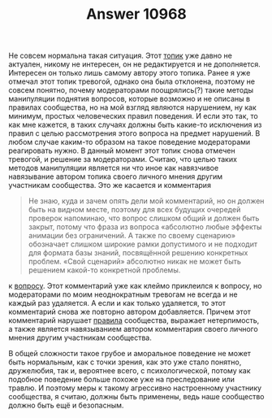 ﻿---
title: "Answer 10968"
se.owner.user_id: 377637
se.owner.display_name: "Sevastopol&#39;"
se.owner.link: "https://ru.meta.stackoverflow.com/users/377637/sevastopol"
se.answer_id: 10968
se.question_id: 10966
se.post_type: answer
se.is_accepted: False
---
<p>Не совсем нормальна такая ситуация. Этот <a href="https://ru.meta.stackoverflow.com/q/10370/377637">топик</a> уже давно не актуален, никому не интересен, он не редактируется и не дополняется. Интересен он только лишь самому автору этого топика. Ранее я уже отмечал этот топик тревогой, однако она была отклонена, поэтому не совсем понятно, почему модераторами поощрялись(?) такие методы манипуляции поднятия вопросов, которые возможно и не описаны в правилах сообщества, но на мой взгляд являются нарушением, ну как минимум, простых человеческих правил поведения. И если это так, то как мне кажется, в таких случаях должны быть какие-то исключения из правил с целью рассмотрения этого вопроса на предмет нарушений. В любом случае каким-то образом на такое поведение модераторами реагировать нужно. В данный момент этот топик снова отмечен тревогой, и решение за модераторами. Считаю, что целью таких методов манипуляции является ни что иное как навязчивое навязывание автором топика своего личного мнения другим участникам сообщества. Это же касается и комментария</p>
<blockquote>
<p>Не знаю, куда и зачем опять дели мой комментарий, но он должен быть на
видном месте, поэтому для всех будущих очередей проверок напоминаю,
что вопрос слишком общий и должен быть закрыт, потому что фраза из
вопроса «абсолютно любые эффекты анимации без ограничений. А также по
своему сценарию» обозначает слишком широкие рамки допустимого и не
подходит для формата базы знаний, посвящённой решению конкретных
проблем. «Свой сценарий» абсолютно никак не может быть решением
какой-то конкретной проблемы.</p>
</blockquote>
<p>к <a href="https://ru.stackoverflow.com/q/1105132/377637">вопросу</a>. Этот комментарий уже как клеймо приклеился к вопросу, но модераторами по моим неоднократным тревогам не всегда и не каждый раз удаляется. А если и как только удаляется, то этот комментарий снова же повторно автором добавляется. Причем этот комментарий нарушает <a href="https://ru.stackoverflow.com/help/privileges/comment">правила</a> сообщества, выражает нетерпимость, а также является навязыванием автором комментария своего личного мнения другим участникам сообщества.</p>
<p>В общей сложности такое грубое и аморальное поведение не может быть нормальным, как с точки зрения, как это уже стало понятно, дружелюбия, так и, вероятнее всего, с психологической, потому как подобное поведение больше похоже уже на преследование или травлю. И поэтому меры к такому агрессивно настроенному участнику сообщества, я считаю, должны быть применены, ведь наше сообщество должно быть ещё и безопасным.</p>
